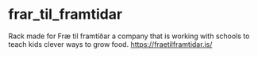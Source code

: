# frar_til_framtidar
Rack made for Fræ til framtíðar a company that is working with schools to teach kids clever ways to grow food.  https://fraetilframtidar.is/

